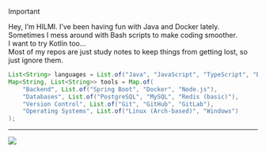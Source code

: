 > [!IMPORTANT]  
> Hey, I’m HILMI. I’ve been having fun with Java and Docker lately.    
> Sometimes I mess around with Bash scripts to make coding smoother.    
> I want to try Kotlin too...    
> Most of my repos are just study notes to keep things from getting lost, so just ignore them.    
```java
List<String> languages = List.of("Java", "JavaScript", "TypeScript", "Bash", "Kotlin (learning)");
Map<String, List<String>> tools = Map.of(
    "Backend", List.of("Spring Boot", "Docker", "Node.js"),
    "Databases", List.of("PostgreSQL", "MySQL", "Redis (basic)"),
    "Version Control", List.of("Git", "GitHub", "GitLab"),
    "Operating Systems", List.of("Linux (Arch-based)", "Windows")
);
```
---
![](https://komarev.com/ghpvc/?username=reimiii&style=for-the-badge&label=VIEWS+COUNT)

